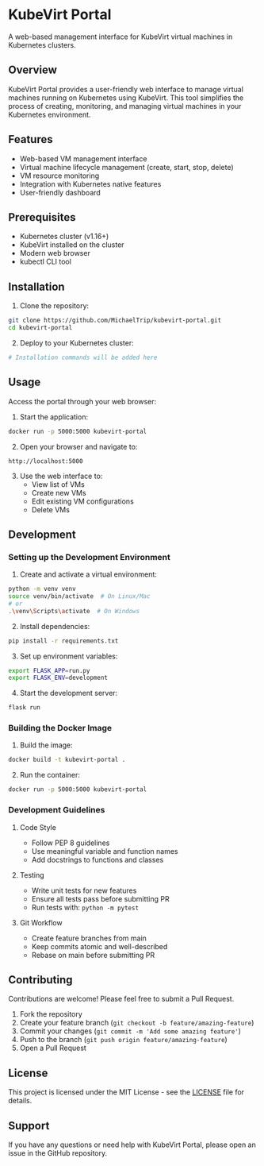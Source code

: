 # KubeVirt Portal

A web-based management interface for KubeVirt virtual machines in Kubernetes clusters.

## Overview

KubeVirt Portal provides a user-friendly web interface to manage virtual machines running on Kubernetes using KubeVirt. This tool simplifies the process of creating, monitoring, and managing virtual machines in your Kubernetes environment.

## Features

- Web-based VM management interface
- Virtual machine lifecycle management (create, start, stop, delete)
- VM resource monitoring
- Integration with Kubernetes native features
- User-friendly dashboard

## Prerequisites

- Kubernetes cluster (v1.16+)
- KubeVirt installed on the cluster
- Modern web browser
- kubectl CLI tool

## Installation

1. Clone the repository:
```bash
git clone https://github.com/MichaelTrip/kubevirt-portal.git
cd kubevirt-portal
```

2. Deploy to your Kubernetes cluster:
```bash
# Installation commands will be added here
```

## Usage

Access the portal through your web browser:

1. Start the application:
```bash
docker run -p 5000:5000 kubevirt-portal
```

2. Open your browser and navigate to:
```
http://localhost:5000
```

3. Use the web interface to:
   - View list of VMs
   - Create new VMs
   - Edit existing VM configurations
   - Delete VMs

## Development

### Setting up the Development Environment

1. Create and activate a virtual environment:
```bash
python -m venv venv
source venv/bin/activate  # On Linux/Mac
# or
.\venv\Scripts\activate  # On Windows
```

2. Install dependencies:
```bash
pip install -r requirements.txt
```

3. Set up environment variables:
```bash
export FLASK_APP=run.py
export FLASK_ENV=development
```

4. Start the development server:
```bash
flask run
```

### Building the Docker Image

1. Build the image:
```bash
docker build -t kubevirt-portal .
```

2. Run the container:
```bash
docker run -p 5000:5000 kubevirt-portal
```

### Development Guidelines

1. Code Style
   - Follow PEP 8 guidelines
   - Use meaningful variable and function names
   - Add docstrings to functions and classes

2. Testing
   - Write unit tests for new features
   - Ensure all tests pass before submitting PR
   - Run tests with: `python -m pytest`

3. Git Workflow
   - Create feature branches from main
   - Keep commits atomic and well-described
   - Rebase on main before submitting PR

## Contributing

Contributions are welcome! Please feel free to submit a Pull Request.

1. Fork the repository
2. Create your feature branch (`git checkout -b feature/amazing-feature`)
3. Commit your changes (`git commit -m 'Add some amazing feature'`)
4. Push to the branch (`git push origin feature/amazing-feature`)
5. Open a Pull Request

## License

This project is licensed under the MIT License - see the [LICENSE](LICENSE) file for details.

## Support

If you have any questions or need help with KubeVirt Portal, please open an issue in the GitHub repository.
